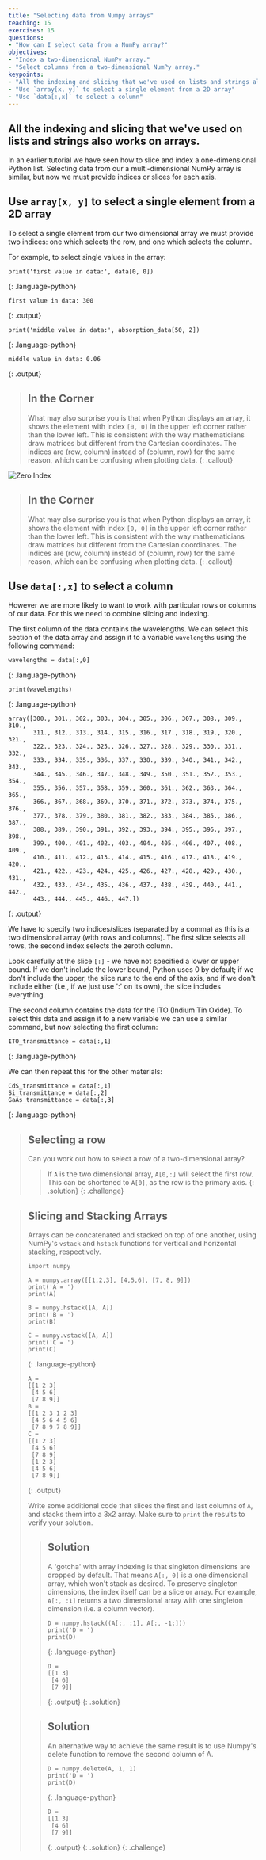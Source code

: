 ```yaml
---
title: "Selecting data from Numpy arrays"
teaching: 15
exercises: 15
questions:
- "How can I select data from a NumPy array?"
objectives:
- "Index a two-dimensional NumPy array."
- "Select columns from a two-dimensional NumPy array."
keypoints:
- "All the indexing and slicing that we've used on lists and strings also works on arrays."
- "Use `array[x, y]` to select a single element from a 2D array"
- "Use `data[:,x]` to select a column"
---
```


## All the indexing and slicing that we've used on lists and strings also works on arrays.

In an earlier tutorial we have seen how to slice and index a one-dimensional Python list. 
Selecting data from our a multi-dimensional NumPy array is similar, but now we must provide indices or slices for each axis.

## Use `array[x, y]` to select a single element from a 2D array

To select a single element from our two dimensional array we must provide two indices: 
one which selects the row, and one which selects the column.

For example, to select single values in the array:

~~~
print('first value in data:', data[0, 0])
~~~
{: .language-python}

~~~
first value in data: 300
~~~
{: .output}

~~~
print('middle value in data:', absorption_data[50, 2])
~~~
{: .language-python}

~~~
middle value in data: 0.06
~~~
{: .output}

> ## In the Corner
>
> What may also surprise you is that when Python displays an array,
> it shows the element with index `[0, 0]` in the upper left corner
> rather than the lower left.
> This is consistent with the way mathematicians draw matrices
> but different from the Cartesian coordinates.
> The indices are (row, column) instead of (column, row) for the same reason,
> which can be confusing when plotting data.
{: .callout}

![Zero Index](../fig/python-zero-index.png)

> ## In the Corner
>
> What may also surprise you is that when Python displays an array,
> it shows the element with index `[0, 0]` in the upper left corner
> rather than the lower left.
> This is consistent with the way mathematicians draw matrices
> but different from the Cartesian coordinates.
> The indices are (row, column) instead of (column, row) for the same reason,
> which can be confusing when plotting data.
{: .callout}

## Use `data[:,x]` to select a column
However we are more likely to want to work with particular rows or columns of our data. For this we need to combine slicing and indexing.

The first column of the data contains the wavelengths. We can select this section of the data array and assign it to a variable `wavelengths` using the following command:

~~~
wavelengths = data[:,0]
~~~
{: .language-python}

~~~
print(wavelengths)
~~~
{: .language-python}

~~~
array([300., 301., 302., 303., 304., 305., 306., 307., 308., 309., 310.,
       311., 312., 313., 314., 315., 316., 317., 318., 319., 320., 321.,
       322., 323., 324., 325., 326., 327., 328., 329., 330., 331., 332.,
       333., 334., 335., 336., 337., 338., 339., 340., 341., 342., 343.,
       344., 345., 346., 347., 348., 349., 350., 351., 352., 353., 354.,
       355., 356., 357., 358., 359., 360., 361., 362., 363., 364., 365.,
       366., 367., 368., 369., 370., 371., 372., 373., 374., 375., 376.,
       377., 378., 379., 380., 381., 382., 383., 384., 385., 386., 387.,
       388., 389., 390., 391., 392., 393., 394., 395., 396., 397., 398.,
       399., 400., 401., 402., 403., 404., 405., 406., 407., 408., 409.,
       410., 411., 412., 413., 414., 415., 416., 417., 418., 419., 420.,
       421., 422., 423., 424., 425., 426., 427., 428., 429., 430., 431.,
       432., 433., 434., 435., 436., 437., 438., 439., 440., 441., 442.,
       443., 444., 445., 446., 447.])
~~~
{: .output}

We have to specify two indices/slices (separated by a comma) as this is a two dimensional array (with rows and columns). 
The first slice selects all rows, the second index selects the zeroth column. 

Look carefully at the slice `[:]` - we have not specified a lower or upper bound. If we don't include the lower
bound, Python uses 0 by default; if we don't include the upper, the slice runs to the end of the
axis, and if we don't include either (i.e., if we just use ':' on its own), the slice includes
everything. 

The second column contains the data for the ITO (Indium Tin Oxide). To select this data and assign it to a new variable we can use a similar command, but now selecting the first column:

~~~
ITO_transmittance = data[:,1]
~~~
{: .language-python}

We can then repeat this for the other materials:

~~~
CdS_transmittance = data[:,1]
Si_transmittance = data[:,2]
GaAs_transmittance = data[:,3]
~~~
{: .language-python}

> ## Selecting a row
>
> Can you work out how to select a row of a two-dimensional array?
> 
> > If `A` is the two dimensional array, `A[0,:]` will select the first row. 
> > This can be shortened to `A[0]`, as the row is the primary axis.
> > {: .solution}
{: .challenge}

> ## Slicing and Stacking Arrays
>
> Arrays can be concatenated and stacked on top of one another,
> using NumPy's `vstack` and `hstack` functions for vertical and horizontal stacking, respectively.
>
> ~~~
> import numpy
>
> A = numpy.array([[1,2,3], [4,5,6], [7, 8, 9]])
> print('A = ')
> print(A)
>
> B = numpy.hstack([A, A])
> print('B = ')
> print(B)
>
> C = numpy.vstack([A, A])
> print('C = ')
> print(C)
> ~~~
> {: .language-python}
>
> ~~~
> A =
> [[1 2 3]
>  [4 5 6]
>  [7 8 9]]
> B =
> [[1 2 3 1 2 3]
>  [4 5 6 4 5 6]
>  [7 8 9 7 8 9]]
> C =
> [[1 2 3]
>  [4 5 6]
>  [7 8 9]
>  [1 2 3]
>  [4 5 6]
>  [7 8 9]]
> ~~~
> {: .output}
>
> Write some additional code that slices the first and last columns of `A`,
> and stacks them into a 3x2 array.
> Make sure to `print` the results to verify your solution.
>
> > ## Solution
> >
> > A 'gotcha' with array indexing is that singleton dimensions
> > are dropped by default. That means `A[:, 0]` is a one dimensional
> > array, which won't stack as desired. To preserve singleton dimensions,
> > the index itself can be a slice or array. For example, `A[:, :1]` returns
> > a two dimensional array with one singleton dimension (i.e. a column
> > vector).
> >
> > ~~~
> > D = numpy.hstack((A[:, :1], A[:, -1:]))
> > print('D = ')
> > print(D)
> > ~~~
> > {: .language-python}
> >
> > ~~~
> > D =
> > [[1 3]
> >  [4 6]
> >  [7 9]]
> > ~~~
> > {: .output}
> {: .solution}
>
> > ## Solution
> >
> > An alternative way to achieve the same result is to use Numpy's
> > delete function to remove the second column of A.
> >
> > ~~~
> > D = numpy.delete(A, 1, 1)
> > print('D = ')
> > print(D)
> > ~~~
> > {: .language-python}
> >
> > ~~~
> > D =
> > [[1 3]
> >  [4 6]
> >  [7 9]]
> > ~~~
> > {: .output}
> {: .solution}
{: .challenge}
